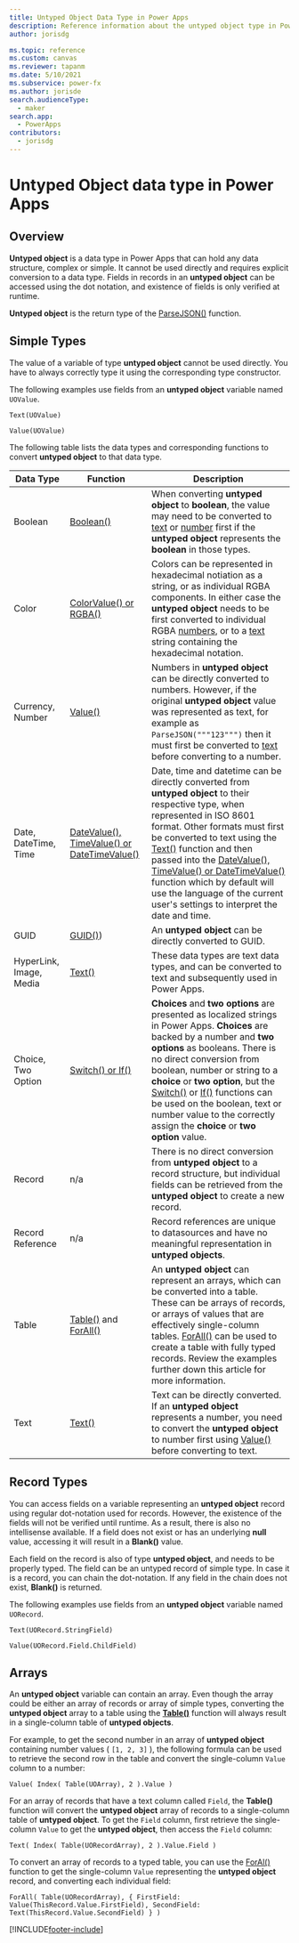 ```yaml
---
title: Untyped Object Data Type in Power Apps
description: Reference information about the untyped object type in Power Apps.
author: jorisdg

ms.topic: reference
ms.custom: canvas
ms.reviewer: tapanm
ms.date: 5/10/2021
ms.subservice: power-fx
ms.author: jorisde
search.audienceType: 
  - maker
search.app: 
  - PowerApps
contributors:
  - jorisdg
---
```

# Untyped Object data type in Power Apps

## Overview

**Untyped object** is a data type in Power Apps that can hold any data structure, complex or simple. It cannot be used directly and requires explicit conversion to a data type. Fields in records in an **untyped object** can be accessed using the dot notation, and existence of fields is only verified at runtime.

**Untyped object** is the return type of the [ParseJSON()](function-parsejson.md) function.

## Simple Types

The value of a variable of type **untyped object** cannot be used directly. You have to always correctly type it using the corresponding type constructor.

The following examples use fields from an **untyped object** variable named `UOValue`.

```powerapps-dot
Text(UOValue)
```
```powerapps-dot
Value(UOValue)
```

The following table lists the data types and corresponding functions to convert **untyped object** to that data type.

| Data Type | Function  | Description |
| --- | --- | --- |
| Boolean | [Boolean()](function-boolean.md) | When converting **untyped object** to **boolean**, the value may need to be converted to [text](function-text.md) or [number](function-value.md) first if the **untyped object** represents the **boolean** in those types. |
| Color | [ColorValue() or RGBA()](function-colors.md) | Colors can be represented in hexadecimal notiation as a string, or as individual RGBA components. In either case the **untyped object** needs to be first converted to individual RGBA [numbers](function-value.md), or to a [text](function-text.md) string containing the hexadecimal notation. |
| Currency, Number | [Value()](function-value.md) | Numbers in **untyped object** can be directly converted to numbers. However, if the original **untyped object** value was represented as text, for example as `ParseJSON("""123""")` then it must first be converted to [text](function-text.md) before converting to a number. |
| Date, DateTime, Time | [DateValue(), TimeValue() or DateTimeValue()](function-datevalue-timevalue.md) | Date, time and datetime can be directly converted from **untyped object** to their respective type, when represented in ISO 8601 format. Other formats must first be converted to text using the [Text()](function-text.md) function and then passed into the [DateValue(), TimeValue() or DateTimeValue()](function-datevalue-timevalue.md) function which by default will use the language of the current user's settings to interpret the date and time. |
| GUID | [GUID()](function-guid.md)) | An **untyped object** can be directly converted to GUID. |
| HyperLink, Image, Media | [Text()](function-text.md) | These data types are text data types, and can be converted to text and subsequently used in Power Apps. |
| Choice, Two Option | [Switch() or If()](function-if.md) | **Choices** and **two options** are presented as localized strings in Power Apps. **Choices** are backed by a number and **two options** as booleans. There is no direct conversion from boolean, number or string to a **choice** or **two option**, but the [Switch()]() or [If()]() functions can be used on the boolean, text or number value to the correctly assign the **choice** or **two option** value. |
| Record | n/a | There is no direct conversion from **untyped object** to a record structure, but individual fields can be retrieved from the **untyped object** to create a new record. |
| Record Reference | n/a | Record references are unique to datasources and have no meaningful representation in **untyped objects**. |
| Table | [Table()](function-table.md) and [ForAll()](function-forall.md) | An **untyped object** can represent an arrays, which can be converted into a table. These can be arrays of records, or arrays of values that are effectively single-column tables. [ForAll()](function-forall.md) can be used to create a table with fully typed records. Review the examples further down this article for more information. |
| Text | [Text()](function-text.md) | Text can be directly converted. If an **untyped object** represents a number, you need to convert the **untyped object** to number first using [Value()](function-value.md) before converting to text. |

## Record Types

You can access fields on a variable representing an **untyped object** record using regular dot-notation used for records. However, the existence of the fields will not be verified until runtime. As a result, there is also no intellisense available. If a field does not exist or has an underlying **null** value, accessing it will result in a **Blank()** value.

Each field on the record is also of type **untyped object**, and needs to be properly typed. The field can be an untyped record of simple type. In case it is a record, you can chain the dot-notation. If any field in the chain does not exist, **Blank()** is returned.

The following examples use fields from an **untyped object** variable named `UORecord`.

```powerapps-dot
Text(UORecord.StringField)
```
```powerapps-dot
Value(UORecord.Field.ChildField)
```

## Arrays

An **untyped object** variable can contain an array. Even though the array could be either an array of records or array of simple types, converting the **untyped object** array to a table using the **[Table()](function-table.md)** function will always result in a single-column table of **untyped objects**.

For example, to get the second number in an array of **untyped object** containing number values ( `[1, 2, 3]` ), the following formula can be used to retrieve the second row in the table and convert the single-column `Value` column to a number:

```powerapps-dot
Value( Index( Table(UOArray), 2 ).Value )
```

For an array of records that have a text column called `Field`, the **Table()** function will convert the **untyped object** array of records to a single-column table of **untyped object**. To get the `Field` column, first retrieve the single-column `Value` to get the **untyped object**, then access the `Field` column:

```powerapps-dot
Text( Index( Table(UORecordArray), 2 ).Value.Field )
```

To convert an array of records to a typed table, you can use the [ForAl()](function-forall.md) function to get the single-column `Value` representing the **untyped object** record, and converting each individual field:

```powerapps-dot
ForAll( Table(UORecordArray), { FirstField: Value(ThisRecord.Value.FirstField), SecondField: Text(ThisRecord.Value.SecondField) } )
```

[!INCLUDE[footer-include](../../includes/footer-banner.md)]